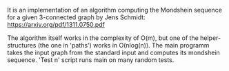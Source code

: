 It is an implementation of an algorithm computing the Mondshein sequence for a given 3-connected graph by Jens Schmidt:
https://arxiv.org/pdf/1311.0750.pdf

The algorithm itself works in the complexity of O(m), but one of the helper-structures (the one in 'paths') works in O(nlog(n)).
The main programm takes the input graph from the standard input and computes its mondshein sequence.
'Test n' script runs main on many random tests.
